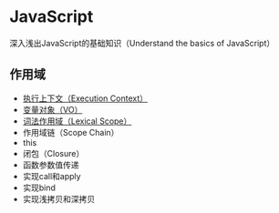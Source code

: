 # JavaScript
深入浅出JavaScript的基础知识（Understand the basics of JavaScript）

## 作用域
- [执行上下文（Execution Context）](https://github.com/liangfengbo/js-basics/issues/1)
- [变量对象（VO）](https://github.com/liangfengbo/js-basics/issues/2)
- [词法作用域（Lexical Scope）](https://github.com/liangfengbo/js-basics/issues/3)
- 作用域链（Scope Chain）
- this
- 闭包（Closure）
- 函数参数值传递
- 实现call和apply
- 实现bind
- 实现浅拷贝和深拷贝
